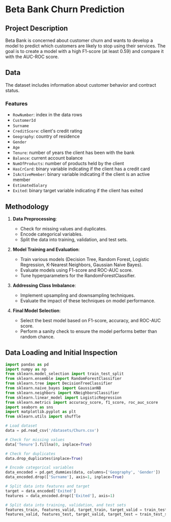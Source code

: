 # Beta Bank Churn Prediction

## Project Description

Beta Bank is concerned about customer churn and wants to develop a model to predict which customers are likely to stop using their services. The goal is to create a model with a high F1-score (at least 0.59) and compare it with the AUC-ROC score.

## Data

The dataset includes information about customer behavior and contract status.

### Features

- `RowNumber`: index in the data rows
- `CustomerId`
- `Surname`
- `CreditScore`: client's credit rating
- `Geography`: country of residence
- `Gender`
- `Age`
- `Tenure`: number of years the client has been with the bank
- `Balance`: current account balance
- `NumOfProducts`: number of products held by the client
- `HasCrCard`: binary variable indicating if the client has a credit card
- `IsActiveMember`: binary variable indicating if the client is an active member
- `EstimatedSalary`
- `Exited`: binary target variable indicating if the client has exited

## Methodology

1. **Data Preprocessing**:
   - Check for missing values and duplicates.
   - Encode categorical variables.
   - Split the data into training, validation, and test sets.

2. **Model Training and Evaluation**:
   - Train various models (Decision Tree, Random Forest, Logistic Regression, K-Nearest Neighbors, Gaussian Naive Bayes).
   - Evaluate models using F1-score and ROC-AUC score.
   - Tune hyperparameters for the RandomForestClassifier.

3. **Addressing Class Imbalance**:
   - Implement upsampling and downsampling techniques.
   - Evaluate the impact of these techniques on model performance.

4. **Final Model Selection**:
   - Select the best model based on F1-score, accuracy, and ROC-AUC score.
   - Perform a sanity check to ensure the model performs better than random chance.

## Data Loading and Initial Inspection

```python
import pandas as pd
import numpy as np
from sklearn.model_selection import train_test_split
from sklearn.ensemble import RandomForestClassifier
from sklearn.tree import DecisionTreeClassifier
from sklearn.naive_bayes import GaussianNB
from sklearn.neighbors import KNeighborsClassifier
from sklearn.linear_model import LogisticRegression
from sklearn.metrics import accuracy_score, f1_score, roc_auc_score
import seaborn as sns
import matplotlib.pyplot as plt
from sklearn.utils import shuffle

# Load dataset
data = pd.read_csv('/datasets/Churn.csv')

# Check for missing values
data['Tenure'].fillna(0, inplace=True)

# Check for duplicates
data.drop_duplicates(inplace=True)

# Encode categorical variables
data_encoded = pd.get_dummies(data, columns=['Geography', 'Gender'])
data_encoded.drop(['Surname'], axis=1, inplace=True)

# Split data into features and target
target = data_encoded['Exited']
features = data_encoded.drop(['Exited'], axis=1)

# Split data into training, validation, and test sets
features_train, features_valid, target_train, target_valid = train_test_split(features, target, test_size=0.4, random_state=12345)
features_valid, features_test, target_valid, target_test = train_test_split(features_valid, target_valid, test_size=0.5, random_state=12345)
